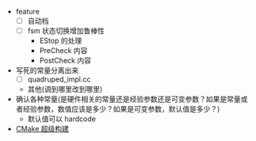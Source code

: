 - feature
  - [ ] 自动档
  - [ ] fsm 状态切换增加鲁棒性
    - EStop 的处理
    - PreCheck 内容
    - PostCheck 内容
- 写死的常量分离出来
  - [ ] quadruped_impl.cc
  - 其他(调到哪里改到哪里)
- 确认各种常量(是硬件相关的常量还是经验参数还是可变参数？如果是常量或者经验参数，数值应该是多少？如果是可变参数，默认值是多少？)
  - 默认值可以 hardcode
- [CMake 超级构建](https://www.bookstack.cn/read/CMake-Cookbook/content-chapter10-10.4-chinese.md)
